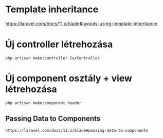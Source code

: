 # Template inheritance
https://laravel.com/docs/11.x/blade#layouts-using-template-inheritance


# Új controller létrehozása
```php artisan make:controller CarController```

# Új component osztály + view létrehozása
```php artisan make:component header```

## Passing Data to Components
```https://laravel.com/docs/11.x/blade#passing-data-to-components```
